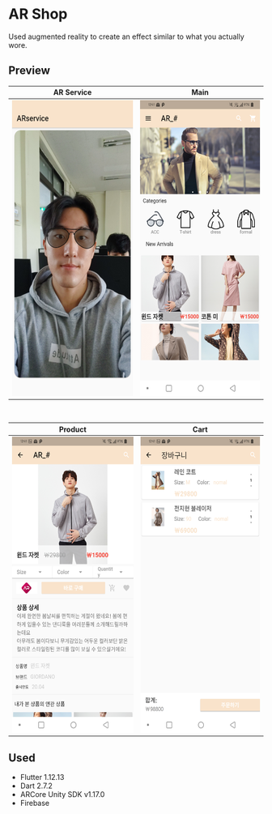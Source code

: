 # AR Shop
Used augmented reality to create an effect similar to what you actually wore.


## Preview
  
|AR Service                      |Main                       |
|-------------------------------|-----------------------------|
|<img src="image/arservice.png"  width="270" height="585">|<img src="image/main.png"  width="270" height="585">          |

<br>

|Product                     |Cart                       |
|-------------------------------|-----------------------------|
|<img src="image/product.png"  width="270" height="585">|<img src="image/cart.png"  width="270" height="585">          |


## Used 
- Flutter 1.12.13
- Dart 2.7.2
- ARCore Unity SDK v1.17.0
- Firebase
